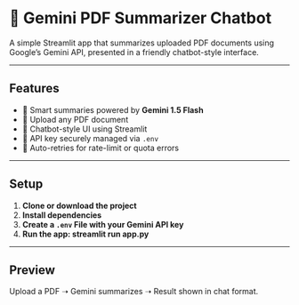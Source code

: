 # 📄 Gemini PDF Summarizer Chatbot

A simple Streamlit app that summarizes uploaded PDF documents using Google’s Gemini API, presented in a friendly chatbot-style interface.

---

##  Features

- 🧠 Smart summaries powered by **Gemini 1.5 Flash**
- 📎 Upload any PDF document
- 💬 Chatbot-style UI using Streamlit
- 🔐 API key securely managed via `.env`
- 🔄 Auto-retries for rate-limit or quota errors

---

##  Setup
 
 
1. **Clone or download the project**
2. **Install dependencies**
3. **Create a `.env` File with your Gemini API key**
4. **Run the app: streamlit run app.py**

---

## Preview
Upload a PDF ➝ Gemini summarizes ➝ Result shown in chat format.
